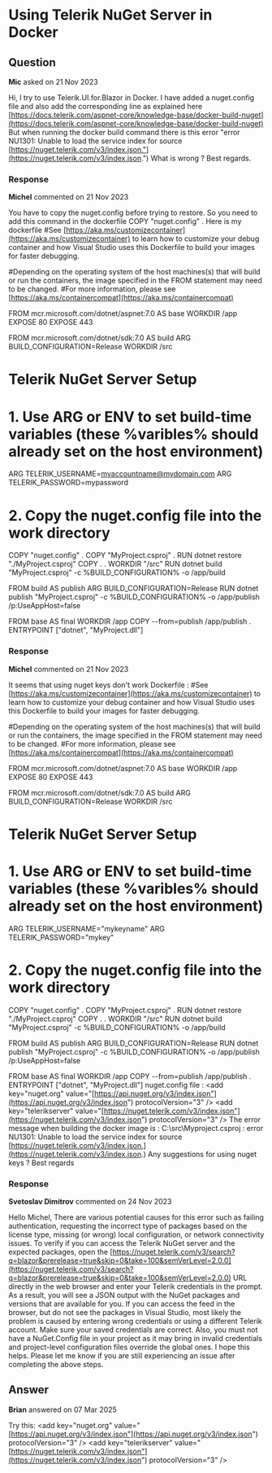 # Using Telerik NuGet Server in Docker

## Question

**Mic** asked on 21 Nov 2023

Hi, I try to use Telerik.UI.for.Blazor in Docker. I have added a nuget.config file and also add the corresponding line as explained here [https://docs.telerik.com/aspnet-core/knowledge-base/docker-build-nuget](https://docs.telerik.com/aspnet-core/knowledge-base/docker-build-nuget) But when running the docker build command there is this error "error NU1301: Unable to load the service index for source [https://nuget.telerik.com/v3/index.json."](https://nuget.telerik.com/v3/index.json.") What is wrong ? Best regards.

### Response

**Michel** commented on 21 Nov 2023

You have to copy the nuget.config before trying to restore. So you need to add this command in the dockerfile COPY "nuget.config" . Here is my dockerfile #See [https://aka.ms/customizecontainer](https://aka.ms/customizecontainer) to learn how to customize your debug container and how Visual Studio uses this Dockerfile to build your images for faster debugging.

#Depending on the operating system of the host machines(s) that will build or run the containers, the image specified in the FROM statement may need to be changed.
#For more information, please see [https://aka.ms/containercompat](https://aka.ms/containercompat)

FROM mcr.microsoft.com/dotnet/aspnet:7.0 AS base
WORKDIR /app
EXPOSE 80
EXPOSE 443

FROM mcr.microsoft.com/dotnet/sdk:7.0 AS build
ARG BUILD_CONFIGURATION=Release
WORKDIR /src
# Telerik NuGet Server Setup
# 1. Use ARG or ENV to set build-time variables (these %varibles% should already set on the host environment)
ARG TELERIK_USERNAME=myaccountname@mydomain.com
ARG TELERIK_PASSWORD=mypassword
# 2. Copy the nuget.config file into the work directory
COPY "nuget.config" .
COPY "MyProject.csproj" .
RUN dotnet restore "./MyProject.csproj"
COPY . .
WORKDIR "/src"
RUN dotnet build "MyProject.csproj" -c %BUILD_CONFIGURATION% -o /app/build

FROM build AS publish
ARG BUILD_CONFIGURATION=Release
RUN dotnet publish "MyProject.csproj" -c %BUILD_CONFIGURATION% -o /app/publish /p:UseAppHost=false

FROM base AS final
WORKDIR /app
COPY --from=publish /app/publish .
ENTRYPOINT ["dotnet", "MyProject.dll"]

### Response

**Michel** commented on 21 Nov 2023

It seems that using nuget keys don't work Dockerfile : #See [https://aka.ms/customizecontainer](https://aka.ms/customizecontainer) to learn how to customize your debug container and how Visual Studio uses this Dockerfile to build your images for faster debugging.

#Depending on the operating system of the host machines(s) that will build or run the containers, the image specified in the FROM statement may need to be changed.
#For more information, please see [https://aka.ms/containercompat](https://aka.ms/containercompat)

FROM mcr.microsoft.com/dotnet/aspnet:7.0 AS base
WORKDIR /app
EXPOSE 80
EXPOSE 443

FROM mcr.microsoft.com/dotnet/sdk:7.0 AS build
ARG BUILD_CONFIGURATION=Release
WORKDIR /src
# Telerik NuGet Server Setup
# 1. Use ARG or ENV to set build-time variables (these %varibles% should already set on the host environment)
ARG TELERIK_USERNAME="mykeyname"
ARG TELERIK_PASSWORD="mykey"
# 2. Copy the nuget.config file into the work directory
COPY "nuget.config" .
COPY "MyProject.csproj" .
RUN dotnet restore "./MyProject.csproj"
COPY . .
WORKDIR "/src"
RUN dotnet build "MyProject.csproj" -c %BUILD_CONFIGURATION% -o /app/build

FROM build AS publish
ARG BUILD_CONFIGURATION=Release
RUN dotnet publish "MyProject.csproj" -c %BUILD_CONFIGURATION% -o /app/publish /p:UseAppHost=false

FROM base AS final
WORKDIR /app
COPY --from=publish /app/publish .
ENTRYPOINT ["dotnet", "MyProject.dll"] nuget.config file : <?xml version="1.0" encoding="utf-8"?> <configuration> <!-- Use the Telerik NuGet server as a package source --> <packageSources> <clear /> <add key="nuget.org" value="[https://api.nuget.org/v3/index.json"](https://api.nuget.org/v3/index.json") protocolVersion="3" /> <add key="telerikserver" value="[https://nuget.telerik.com/v3/index.json"](https://nuget.telerik.com/v3/index.json") protocolVersion="3" /> </packageSources> <!-- Your Telerik account credentials or Telerik NuGet Key --> <packageSourceCredentials> <telerikserver> <add key="Username" value="mykeyname" /> <add key="ClearTextPassword" value="mykey" /> </telerikserver> </packageSourceCredentials> <!-- ...other config settings, see reference links at bottom of article --> </configuration> The error message when building the docker image is : C:\src\Myproject.csproj : error NU1301: Unable to load the service index for source [https://nuget.telerik.com/v3/index.json.](https://nuget.telerik.com/v3/index.json.) Any suggestions for using nuget keys ? Best regards

### Response

**Svetoslav Dimitrov** commented on 24 Nov 2023

Hello Michel, There are various potential causes for this error such as failing authentication, requesting the incorrect type of packages based on the license type, missing (or wrong) local configuration, or network connectivity issues. To verify if you can access the Telerik NuGet server and the expected packages, open the [https://nuget.telerik.com/v3/search?q=blazor&prerelease=true&skip=0&take=100&semVerLevel=2.0.0](https://nuget.telerik.com/v3/search?q=blazor&prerelease=true&skip=0&take=100&semVerLevel=2.0.0) URL directly in the web browser and enter your Telerik credentials in the prompt. As a result, you will see a JSON output with the NuGet packages and versions that are available for you. If you can access the feed in the browser, but do not see the packages in Visual Studio, most likely the problem is caused by entering wrong credentials or using a different Telerik account. Make sure your saved credentials are correct. Also, you must not have a NuGet.Config file in your project as it may bring in invalid credentials and project-level configuration files override the global ones. I hope this helps. Please let me know if you are still experiencing an issue after completing the above steps.

## Answer

**Brian** answered on 07 Mar 2025

Try this: <?xml version="1.0" encoding="utf-8"?> <configuration> <!-- Use the Telerik NuGet server as a package source --> <packageSources> <clear /> <add key="nuget.org" value="[https://api.nuget.org/v3/index.json"](https://api.nuget.org/v3/index.json") protocolVersion="3" /> <add key="telerikserver" value="[https://nuget.telerik.com/v3/index.json"](https://nuget.telerik.com/v3/index.json") protocolVersion="3" /> </packageSources> <packageSourceMapping> <packageSource key="TelerikServer"> <package pattern="Telerik.*" /> </packageSource> <packageSource key="nuget.org"> <package pattern="Telerik.Licensing" /> <package pattern="*" /> </packageSource> </packageSourceMapping> <!-- Your Telerik account credentials or Telerik NuGet Key --> <packageSourceCredentials> <telerikserver> <add key="Username" value="mykeyname" /> <add key="ClearTextPassword" value="mykey" /> </telerikserver> </packageSourceCredentials> <!-- ...other config settings, see reference links at bottom of article --> </configuration>
